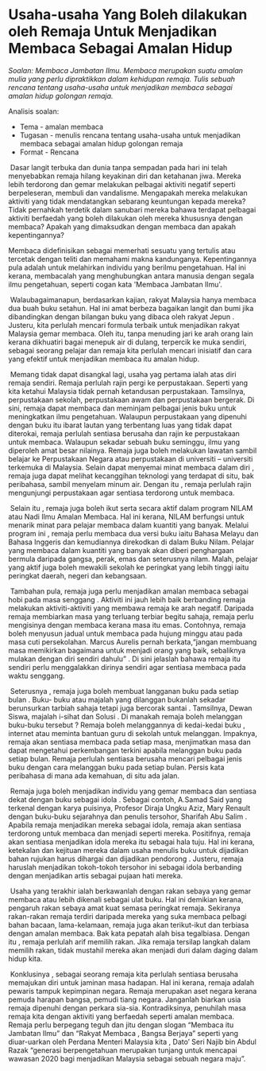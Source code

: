 # Usaha-usaha Yang Boleh dilakukan oleh Remaja Untuk Menjadikan Membaca Sebagai Amalan Hidup

*Soalan: Membaca Jambatan Ilmu.  Membaca merupakan suatu amalan mulia yang perlu dipraktikkan dalam kehidupan remaja.  Tulis sebuah rencana tentang usaha-usaha untuk menjadikan membaca sebagai amalan hidup golongan remaja.*

Analisis soalan:

- Tema    -  amalan membaca
- Tugasan -  menulis rencana tentang usaha-usaha untuk menjadikan membaca sebagai amalan hidup golongan remaja
- Format   -  Rencana

​     Dasar langit terbuka dan dunia tanpa sempadan pada hari ini telah menyebabkan remaja hilang keyakinan diri dan ketahanan jiwa. Mereka lebih terdorong dan gemar melakukan pelbagai aktiviti negatif seperti berpeleseran, membuli dan vandalisme. Mengapakah mereka melakukan aktiviti yang tidak mendatangkan sebarang keuntungan kepada mereka? Tidak pernahkah terdetik dalam sanubari mereka bahawa terdapat pelbagai aktiviti berfaedah yang boleh dilakukan oleh mereka khususnya dengan membaca? Apakah yang dimaksudkan dengan membaca dan apakah kepentingannya? 

   Membaca didefinisikan sebagai memerhati sesuatu yang tertulis atau tercetak dengan teliti dan memahami makna kandunganya. Kepentingannya pula adalah untuk melahirkan individu yang berilmu pengetahuan. Hal ini kerana, membacalah yang menghubungkan antara manusia dengan segala ilmu pengetahuan, seperti cogan kata 'Membaca Jambatan Ilmu'.

​     Walaubagaimanapun, berdasarkan kajian, rakyat Malaysia hanya membaca dua buah buku setahun. Hal ini amat berbeza bagaikan langit dan bumi jika dibandingkan dengan bilangan buku yang dibaca oleh rakyat Jepun . Justeru, kita perlulah mencari formula terbaik untuk menjadikan rakyat Malaysia gemar membaca. Oleh itu, tanpa menuding jari ke arah orang lain kerana dikhuatiri bagai menepuk air di dulang, terpercik ke muka sendiri, sebagai seorang pelajar dan remaja kita perlulah mencari inisiatif dan cara yang efektif untuk menjadikan membaca itu amalan hidup.

​     Memang tidak dapat disangkal lagi, usaha yag pertama ialah atas diri remaja sendiri.  Remaja perlulah rajin pergi ke perpustakaan. Seperti yang kita ketahui Malaysia tidak pernah ketandusan perpustakaan. Tamsilnya, perpustakaan sekolah, perpustakaan awam dan perpustakaan bergerak. Di sini, remaja dapat membaca dan meminjam pelbagai jenis buku untuk meningkatkan ilmu pengetahuan. Walaupun perpustakaan yang dipenuhi dengan buku itu ibarat lautan yang terbentang luas yang tidak dapat diterokai, remaja perlulah sentiasa berusaha dan rajin ke perpustakaan untuk membaca. Walaupun sekadar sebuah buku seminggu, ilmu yang diperoleh amat besar nilainya. Remaja juga boleh melakukan lawatan sambil belajar ke Perpustakaan Negara atau perpustakaan di universiti – universiti terkemuka di Malaysia. Selain dapat menyemai minat membaca dalam diri , remaja juga dapat melihat kecanggihan teknologi yang terdapat di situ, bak peribahasa, sambil menyelam minum air. Dengan itu , remaja perlulah rajin mengunjungi perpustakaan agar sentiasa terdorong untuk membaca.

​     Selain itu , remaja juga boleh ikut serta secara aktif dalam program NILAM atau Nadi Ilmu Amalan Membaca. Hal ini kerana, NILAM berfungsi untuk menarik minat para pelajar membaca dalam kuantiti yang banyak. Melalui program ini , remaja perlu membaca dua versi buku iaitu Bahasa Melayu dan Bahasa Inggeris dan kemudiannya direkodkan di dalam Buku Nilam. Pelajar yang membaca dalam kuantiti yang banyak akan diberi penghargaan bermula daripada gangsa, perak, emas dan seterusnya nilam. Malah, pelajar yang aktif juga boleh mewakili sekolah ke peringkat yang lebih tinggi iaitu peringkat daerah, negeri dan kebangsaan. 

​    Tambahan pula, remaja juga perlu menjadikan amalan membaca sebagai hobi pada masa senggang . Aktiviti ini jauh lebih baik berbanding remaja melakukan aktiviti-aktiviti yang membawa remaja ke arah negatif. Daripada remaja membiarkan masa yang terluang terbiar begitu sahaja, remaja perlu mengisinya dengan membaca kerana masa itu emas. Contohnya, remaja boleh menyusun jadual untuk membaca pada hujung minggu atau pada masa cuti persekolahan.  Marcus Aurelis pernah berkata,“jangan membuang masa memikirkan bagaimana untuk menjadi orang yang baik, sebaliknya mulakan dengan diri sendiri dahulu” . Di sini jelaslah bahawa remaja itu sendiri perlu menggalakkan dirinya  sendiri agar sentiasa membaca pada waktu senggang.

​     Seterusnya , remaja juga boleh membuat langganan buku pada setiap bulan . Buku- buku atau majalah yang dilanggan bukanlah sekadar berunsurkan tarbiah sahaja tetapi juga bercorak santai . Tamsilnya, Dewan Siswa, majalah i-sihat dan Solusi . Di manakah remaja boleh melanggan buku-buku tersebut ? Remaja boleh melanggannya di kedai-kedai buku , internet atau meminta bantuan guru di sekolah untuk melanggan. Impaknya, remaja akan sentiasa membaca pada setiap masa, menjimatkan masa dan dapat mengetahui perkembangan terkini apabila melanggan buku pada setiap bulan. Remaja perlulah sentiasa berusaha mencari pelbagai jenis buku dengan cara melanggan buku pada setiap bulan. Persis kata peribahasa di mana ada kemahuan, di situ ada jalan.

​     Remaja juga boleh menjadikan individu yang gemar membaca dan sentiasa dekat dengan buku sebagai idola . Sebagai contoh, A.Samad Said yang terkenal dengan karya puisinya, Profesor Diraja Ungku Aziz, Mary Renault dengan buku-buku sejarahnya dan penulis tersohor, Sharifah Abu Salim . Apabila remaja menjadikan mereka sebagai idola, remaja akan sentiasa terdorong untuk membaca dan menjadi seperti mereka. Positifnya, remaja akan sentiasa menjadikan idola mereka itu sebagai hala tuju. Hal ini kerana, ketekalan dan kejituan mereka dalam usaha menulis buku untuk dijadikan bahan rujukan harus dihargai dan dijadikan pendorong . Justeru, remaja haruslah menjadikan tokoh-tokoh tersohor ini sebagai idola berbanding dengan menjadikan artis sebagai pujaan hati mereka. 

​     Usaha yang terakhir ialah berkawanlah dengan rakan sebaya yang gemar membaca atau lebih dikenali sebagai ulat buku. Hal ini demikian kerana, pengaruh rakan sebaya amat kuat semasa peringkat remaja.  Sekiranya rakan-rakan remaja terdiri daripada mereka yang suka membaca pelbagi bahan bacaan, lama-kelamaan, remaja juga akan terikut-ikut dan terbiasa dengan amalan membaca.  Bak kata pepatah alah bisa tegalbiasa.  Dengan itu , remaja perlulah arif memilih rakan.  Jika remaja tersilap langkah dalam memilih rakan, tidak mustahil mereka akan menjadi duri dalam daging dalam hidup kita. 

​     Konklusinya , sebagai seorang remaja kita perlulah sentiasa berusaha memajukan diri untuk jaminan masa hadapan. Hal ini kerana, remaja adalah pewaris tampuk kepimpinan negara. Remaja merupakan aset negara kerana pemuda harapan bangsa, pemudi tiang negara. Janganlah biarkan usia remaja dipenuhi dengan perkara sia-sia. Kontradiksinya, penuhilah masa remaja kita dengan aktiviti yang berfaedah seperti amalan membaca. Remaja perlu berpegang teguh dan jitu dengan slogan “Membaca itu Jambatan Ilmu” dan “Rakyat Membaca , Bangsa Berjaya” seperti yang diuar-uarkan oleh Perdana Menteri Malaysia kita , Dato’ Seri Najib bin Abdul Razak “generasi berpengetahuan merupakan tunjang untuk mencapai wawasan 2020 bagi menjadikan Malaysia sebagai sebuah negara maju”. 